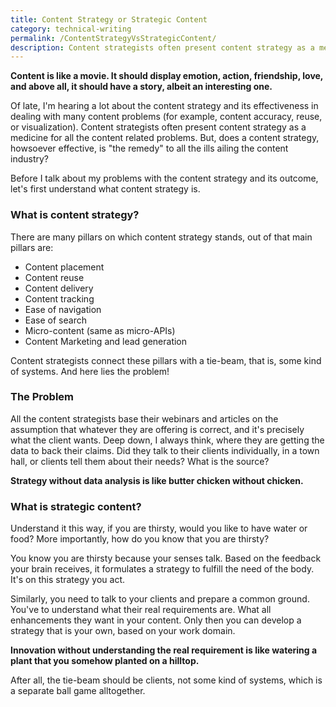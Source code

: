 ```yaml
---
title: Content Strategy or Strategic Content
category: technical-writing
permalink: /ContentStrategyVsStrategicContent/
description: Content strategists often present content strategy as a medicine for all the content related problems. But, does a content strategy, howsoever effective, is "the remedy" to all the ills ailing the content industry?
---
```


**Content is like a movie. It should display emotion, action, friendship, love, and above all, it should have a story, albeit an interesting one.**

Of late, I'm hearing a lot about the content strategy and its effectiveness in dealing with many content problems (for example, content accuracy, reuse, or visualization). Content strategists often present content strategy as a medicine for all the content related problems. But, does a content strategy, howsoever effective, is "the remedy" to all the ills ailing the content industry?

Before I talk about my problems with the content strategy and its outcome, let's first understand what content strategy is.  

### What is content strategy?

There are many pillars on which content strategy stands, out of that main pillars are:

 - Content placement
 - Content reuse
 - Content delivery
 - Content tracking
 - Ease of navigation
 - Ease of search
 - Micro-content (same as micro-APIs)
 - Content Marketing and lead generation

Content strategists connect these pillars with a tie-beam, that is, some kind of systems.
And here lies the problem!

### The Problem

All the content strategists base their webinars and articles on the assumption that whatever they are offering is correct, and it's precisely what the client wants. Deep down, I always think, where they are getting the data to back their claims. Did they talk to their clients individually, in a town hall, or clients tell them about their needs? What is the source?

**Strategy without data analysis is like butter chicken without chicken.**

### What is strategic content?

Understand it this way, if you are thirsty, would you like to have water or food? More importantly, how do you know that you are thirsty?

You know you are thirsty because your senses talk. Based on the feedback your brain receives, it formulates a strategy to fulfill the need of the body. It's on this strategy you act.

Similarly, you need to talk to your clients and prepare a common ground. You've to understand what their real requirements are. What all enhancements they want in your content. Only then you can develop a strategy that is your own, based on your work domain.

**Innovation without understanding the real requirement is like watering a plant that you somehow planted on a hilltop.**

After all, the tie-beam should be clients, not some kind of systems, which is a separate ball game alltogether.